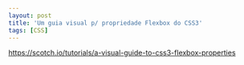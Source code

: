 ```yaml
---
layout: post
title: 'Um guia visual p/ propriedade Flexbox do CSS3'
tags: [CSS]
---
```


<https://scotch.io/tutorials/a-visual-guide-to-css3-flexbox-properties>
